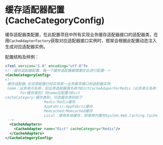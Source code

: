 # 缓存适配器配置(CacheCategoryConfig)
缓存适配器类配置，在此配置项目中所有实现业务缓存适配器接口的适配器类，在用```CacheAdapterFactory```获取对应适配器接口实例时，框架会根据此配置动态注入生成对应适配器实例。

配置结构及样例：
```xml
<?xml version="1.0" encoding="utf-8"?>
<!--缓存适配器配置，每一个缓存适配器都需要在此进行配置-->
<CacheCategoryConfig>
<!--
 缓存适配器,在这里配置已经实现某一业务缓存接口的适配器实例
 name：业务单元名称，如业务适配器类名称为DictCacheAdaperForRedis（业务单元名称 + CacheAdapter + 
       For缓存类别）则name应配置为Dict
cacheCategory:缓存类别，可选缓存类别如下
                  Redis:Redis缓存
                  AppFabric:AppFabric缓存
                  Memcached:Memcached缓存
                  Local：使用本地缓存，即使用内置的System.Web.Caching.Cache类
 -->
  <CacheAdapters>
    <CacheAdapter name="Dict" cacheCategory="Redis"/>
  </CacheAdapters>
</CacheCategoryConfig>
```
